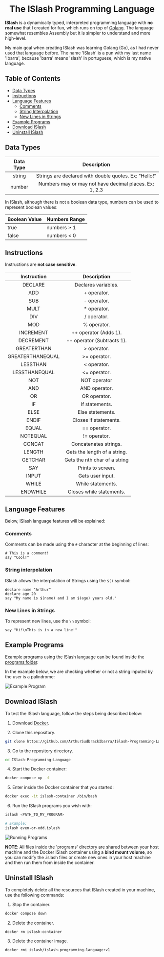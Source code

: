 <h1 align="center">The ISlash Programming Language</h1>

**ISlash** is a dynamically typed, interpreted programming language with **no real use** that I created for fun, which runs on top of [Golang](https://go.dev/). The language somewhat resembles Assembly but it is simpler to understand and more high-level.

My main goal when creating ISlash was learning Golang (Go), as I had never used that language before. The name 'ISlash' is a pun with my last name 'Ibarra', because 'barra' means 'slash' in portuguese, which is my native language.

## Table of Contents

* [Data Types](#data-types)
* [Instructions](#instructions)
* [Language Features](#language-features)
    * [Comments](#comments)
    * [String Interpolation](#string-interpolation)
    * [New Lines in Strings](#new-lines-in-strings)
* [Example Programs](#example-programs)
* [Download ISlash](#download-islash)
* [Uninstall ISlash](#uninstall-islash)
 
## Data Types

| Data Type |                       Description                      |
|:---------:|:------------------------------------------------------:|
|   string  |  Strings are declared with double quotes. Ex: "Hello!" |
|   number  | Numbers may or may not have decimal places. Ex: 1, 2.3 |

In ISlash, although there is not a boolean data type, numbers can be used to represent boolean values:

| Boolean Value | Numbers Range |
|---------------|---------------|
| true          | numbers ≥ 1   |
| false         | numbers < 0   |

## Instructions

Instructions are **not case sensitive**.

|    Instruction   |          Description          |
|:----------------:|:-----------------------------:|
|      DECLARE     |      Declares variables.      |
|        ADD       |          + operator.          |
|        SUB       |          - operator.          |
|       MULT       |          * operator.          |
|        DIV       |          / operator.          |
|        MOD       |          % operator.          |
|     INCREMENT    |     ++ operator (Adds 1).     |
|     DECREMENT    |   -- operator (Subtracts 1).  |
|    GREATERTHAN   |          > operator.          |
| GREATERTHANEQUAL |          >= operator.         |
|     LESSTHAN     |          < operator.          |
|   LESSTHANEQUAL  |          <= operator.         |
|        NOT       |          NOT operator         |
|        AND       |         AND operator.         |
|        OR        |          OR operator.         |
|        IF        |         If statements.        |
|       ELSE       |        Else statements.       |
|       ENDIF      |     Closes if statements.     |
|       EQUAL      |          == operator.         |
|     NOTEQUAL     |          != operator.         |
|      CONCAT      |     Concatenates strings.     |
|      LENGTH      |  Gets the length of a string. |
|      GETCHAR     | Gets the nth char of a string |
|        SAY       |       Prints to screen.       |
|       INPUT      |        Gets user input.       |
|       WHILE      |       While statements.       |
|     ENDWHILE     |    Closes while statements.   |

## Language Features

Below, ISlash language features will be explained:

### Comments

Comments can be made using the `#` character at the beginning of lines:

```
# This is a comment!
say "Cool!"
```

### String interpolation

ISlash allows the interpolation of Strings using the `$()` symbol:

```
declare name "Arthur"
declare age 20
say "My name is $(name) and I am $(age) years old."
```

### New Lines in Strings

To represent new lines, use the `\n` symbol:

```
say "Hi!\nThis is in a new line!"
```

## Example Programs

Example programs using the ISlash language can be found inside the [programs folder](https://github.com/ArthurSudbrackIbarra/ISlash-Programming-Language/tree/main/programs).

In the example below, we are checking whether or not a string inputed by the user is a palindrome:

![Example Program](https://user-images.githubusercontent.com/69170322/183494031-69d39191-e8e0-4b40-82a5-e17d762e7462.png)

## Download ISlash

To test the ISlash language, follow the steps being described below:

1. Download [Docker](https://www.docker.com/products/docker-desktop/).

2. Clone this repository.

```sh
git clone https://github.com/ArthurSudbrackIbarra/ISlash-Programming-Language.git
```

3. Go to the repository directory.

```sh
cd ISlash-Programming-Language
```

4. Start the Docker container:

```sh
docker compose up -d
```

5. Enter inside the Docker container that you started:

```sh
docker exec -it islash-container /bin/bash
```

6. Run the ISlash programs you wish with:

```sh
islash <PATH_TO_MY_PROGRAM>

# Example:
islash even-or-odd.islash
```

![Running Programs](https://user-images.githubusercontent.com/69170322/183312708-8dfb28cc-7c13-418f-9f92-bb55927b13ab.png)

**NOTE**: All files inside the 'programs' directory are shared between your host machine and the Docker ISlash container using a **bind mount volume**, so you can modify the .islash files or create new ones in your host machine and then run them from inside the container. 

## Uninstall ISlash

To completely delete all the resources that ISlash created in your machine, use the following commands:

1. Stop the container.

```sh
docker compose down
```

2. Delete the container.

```sh
docker rm islash-container
```

3. Delete the container image.

```sh
docker rmi islash/islash-programming-language:v1
```